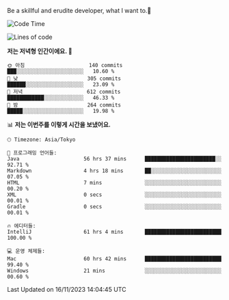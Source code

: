 Be a skillful and erudite developer, what I want to.👶

<!--START_SECTION:waka-->
![Code Time](http://img.shields.io/badge/Code%20Time-177%20hrs%203%20mins-blue)

![Lines of code](https://img.shields.io/badge/%EC%A0%80%EB%8A%94%20%EC%97%AC%ED%83%9C%EA%B9%8C%EC%A7%80%20-732.7%20thousand%20%EC%A4%84%EC%9D%98%20%EC%BD%94%EB%93%9C%EB%A5%BC%20%EC%9E%91%EC%84%B1%ED%96%88%EC%96%B4%EC%9A%94.-blue)

**저는 저녁형 인간이에요. 🦉** 

```text
🌞 아침                     140 commits         ███░░░░░░░░░░░░░░░░░░░░░░   10.60 % 
🌆 낮　                     305 commits         ██████░░░░░░░░░░░░░░░░░░░   23.09 % 
🌃 저녁                     612 commits         ████████████░░░░░░░░░░░░░   46.33 % 
🌙 밤　                     264 commits         █████░░░░░░░░░░░░░░░░░░░░   19.98 % 
```


📊 **저는 이번주를 이렇게 시간을 보냈어요.** 

```text
🕑︎ Timezone: Asia/Tokyo

💬 프로그래밍 언어들: 
Java                     56 hrs 37 mins      ███████████████████████░░   92.71 % 
Markdown                 4 hrs 18 mins       ██░░░░░░░░░░░░░░░░░░░░░░░   07.05 % 
HTML                     7 mins              ░░░░░░░░░░░░░░░░░░░░░░░░░   00.20 % 
XML                      0 secs              ░░░░░░░░░░░░░░░░░░░░░░░░░   00.01 % 
Gradle                   0 secs              ░░░░░░░░░░░░░░░░░░░░░░░░░   00.01 % 

🔥 에디터들: 
IntelliJ                 61 hrs 4 mins       █████████████████████████   100.00 % 

💻 운영 체제들: 
Mac                      60 hrs 42 mins      █████████████████████████   99.40 % 
Windows                  21 mins             ░░░░░░░░░░░░░░░░░░░░░░░░░   00.60 % 
```


 Last Updated on 16/11/2023 14:04:45 UTC
<!--END_SECTION:waka-->
